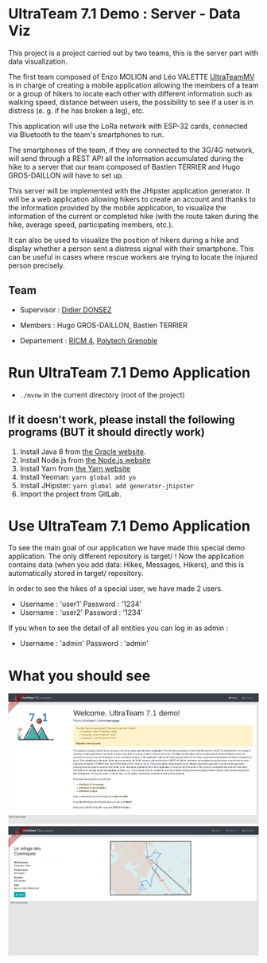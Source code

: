 # UltraTeam 7.1 Demo : Server - Data Viz 
This project is a project carried out by two teams, this is the server part with data visualization.

The first team composed of Enzo MOLION and Léo VALETTE [UltraTeamMV](https://air.imag.fr/index.php/RICM4_2017_2018_-_UltraTeamMV) is in charge of creating a mobile application allowing the members of a team or a group of hikers to locate each other with different information such as walking speed, distance between users, the possibility to see if a user is in distress (e. g. if he has broken a leg), etc.

This application will use the LoRa network with ESP-32 cards, connected via Bluetooth to the team's smartphones to run.

The smartphones of the team, if they are connected to the 3G/4G network, will send through a REST API all the information accumulated during the hike to a server that our team composed of Bastien TERRIER and Hugo GROS-DAILLON will have to set up.

This server will be implemented with the JHipster application generator. It will be a web application allowing hikers to create an account and thanks to the information provided by the mobile application, to visualize the information of the current or completed hike (with the route taken during the hike, average speed, participating members, etc.).

It can also be used to visualize the position of hikers during a hike and display whether a person sent a distress signal with their smartphone. This can be useful in cases where rescue workers are trying to locate the injured person precisely.

## Team
-   Supervisor : [Didier DONSEZ](http://lig-membres.imag.fr/donsez/)

-   Members : Hugo GROS-DAILLON, Bastien TERRIER

-   Departement : [RICM 4](http://www.polytech-grenoble.fr/ricm.html), [Polytech Grenoble](https://air.imag.fr/index.php/Polytech_Grenoble "Polytech Grenoble")

# Run UltraTeam 7.1 Demo Application

* `./mvnw` in the current directory (root of the project)

## If it doesn't work, please install the following programs (BUT it should directly work)

1.  Install Java 8 from [the Oracle website](http://www.oracle.com/technetwork/java/javase/downloads/index.html).
2.  Install Node.js from [the Node.js website](http://nodejs.org/) 
3.  Install Yarn from [the Yarn website](https://yarnpkg.com/en/docs/install)
4.  Install Yeoman: `yarn global add yo`
5.  Install JHipster: `yarn global add generator-jhipster`
6.  Import the project from GitLab.

# Use UltraTeam 7.1 Demo Application

To see the main goal of our application we have made this special demo application. The only different repository is target/ ! Now the application contains data (when you add data: Hikes, Messages, Hikers), and this is automatically stored in target/ repository.

In order to see the hikes of a special user, we have made 2 users.
* Username : 'user1'  Password : '1234'
* Username : 'user2'  Password : '1234'

If you when to see the detail of all entities you can log in as admin :
* Username : 'admin'  Password : 'admin'


# What you should see 

![Home Parge](JHipster-UltraTeam-Demo-Home.png)
![Map Page](JHipter-UltraTeam-7.1-Demo-Map.png)

